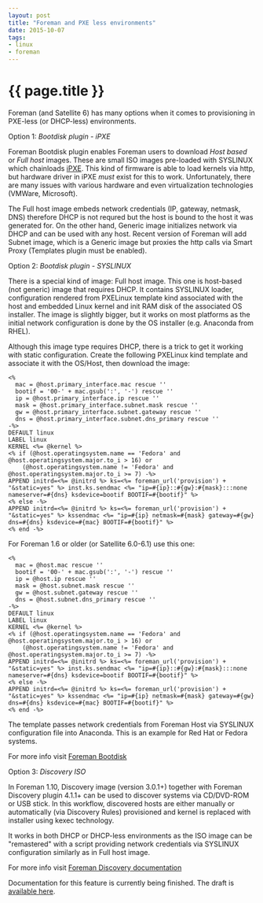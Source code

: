 ```yaml
---
layout: post
title: "Foreman and PXE less environments"
date: 2015-10-07
tags:
- linux
- foreman
---
```

{{ page.title }}
================

Foreman (and Satellite 6) has many options when it comes to provisioning in
PXE-less (or DHCP-less) environments.

Option 1: *Bootdisk plugin - iPXE*

Foreman Bootdisk plugin enables Foreman users to download *Host based* or
*Full host* images. These are small ISO images pre-loaded with SYSLINUX which
chainloads [iPXE](http://ipxe.org). This kind of firmware is able to load
kernels via http, but hardware driver in iPXE *must* exist for this to work.
Unfortunately, there are many issues with various hardware and even
virtualization technologies (VMWare, Microsoft).

The Full host image embeds network credentials (IP, gateway, netmask, DNS)
therefore DHCP is not requred but the host is bound to the host it was
generated for. On the other hand, Generic image initializes network via DHCP
and can be used with any host. Recent version of Foreman will add Subnet
image, which is a Generic image but proxies the http calls via Smart Proxy
(Templates plugin must be enabled).


Option 2: *Bootdisk plugin - SYSLINUX*

There is a special kind of image: Full host image. This one is host-based (not
generic) image that requires DHCP. It contains SYSLINUX loader, configuration
rendered from PXELinux template kind associated with the host and embedded
Linux kernel and init RAM disk of the associated OS installer. The image is
slightly bigger, but it works on most platforms as the initial network
configuration is done by the OS installer (e.g. Anaconda from RHEL).

Although this image type requires DHCP, there is a trick to get it working
with static configuration. Create the following PXELinux kind template and
associate it with the OS/Host, then download the image:

    <%
      mac = @host.primary_interface.mac rescue ''
      bootif = '00-' + mac.gsub(':', '-') rescue ''
      ip = @host.primary_interface.ip rescue ''
      mask = @host.primary_interface.subnet.mask rescue ''
      gw = @host.primary_interface.subnet.gateway rescue ''
      dns = @host.primary_interface.subnet.dns_primary rescue ''
    -%>
    DEFAULT linux
    LABEL linux
    KERNEL <%= @kernel %>
    <% if (@host.operatingsystem.name == 'Fedora' and @host.operatingsystem.major.to_i > 16) or
        (@host.operatingsystem.name != 'Fedora' and @host.operatingsystem.major.to_i >= 7) -%>
    APPEND initrd=<%= @initrd %> ks=<%= foreman_url('provision') + "&static=yes" %> inst.ks.sendmac <%= "ip=#{ip}::#{gw}:#{mask}:::none nameserver=#{dns} ksdevice=bootif BOOTIF=#{bootif}" %>
    <% else -%>
    APPEND initrd=<%= @initrd %> ks=<%= foreman_url('provision') + "&static=yes" %> kssendmac <%= "ip=#{ip} netmask=#{mask} gateway=#{gw} dns=#{dns} ksdevice=#{mac} BOOTIF=#{bootif}" %>
    <% end -%>

For Foreman 1.6 or older (or Satellite 6.0-6.1) use this one:

    <%
      mac = @host.mac rescue ''
      bootif = '00-' + mac.gsub(':', '-') rescue ''
      ip = @host.ip rescue ''
      mask = @host.subnet.mask rescue ''
      gw = @host.subnet.gateway rescue ''
      dns = @host.subnet.dns_primary rescue ''
    -%>
    DEFAULT linux
    LABEL linux
    KERNEL <%= @kernel %>
    <% if (@host.operatingsystem.name == 'Fedora' and @host.operatingsystem.major.to_i > 16) or
        (@host.operatingsystem.name != 'Fedora' and @host.operatingsystem.major.to_i >= 7) -%>
    APPEND initrd=<%= @initrd %> ks=<%= foreman_url('provision') + "&static=yes" %> inst.ks.sendmac <%= "ip=#{ip}::#{gw}:#{mask}:::none nameserver=#{dns} ksdevice=bootif BOOTIF=#{bootif}" %>
    <% else -%>
    APPEND initrd=<%= @initrd %> ks=<%= foreman_url('provision') + "&static=yes" %> kssendmac <%= "ip=#{ip} netmask=#{mask} gateway=#{gw} dns=#{dns} ksdevice=#{mac} BOOTIF=#{bootif}" %>
    <% end -%>

The template passes network credentials from Foreman Host via SYSLINUX
configuration file into Anaconda. This is an example for Red Hat or Fedora
systems.

For more info visit [Foreman
Bootdisk](https://github.com/theforeman/foreman_bootdisk)

Option 3: *Discovery ISO*

In Foreman 1.10, Discovery image (version 3.0.1+) together with Foreman
Discovery plugin 4.1.1+ can be used to discover systems via CD/DVD-ROM or USB
stick. In this workflow, discovered hosts are either manually or automatically
(via Discovery Rules) provisioned and kernel is replaced with installer using
kexec technology.

It works in both DHCP or DHCP-less environments as the ISO image can be
"remastered" with a script providing network credentials via SYSLINUX
configuration similarly as in Full host image.

For more info visit [Foreman Discovery
documentation](http://theforeman.org/plugins/foreman_discovery/4.0/index.html)

Documentation for this feature is currently being finished. The draft is
[available here](https://github.com/theforeman/theforeman.org/pull/421/files).
